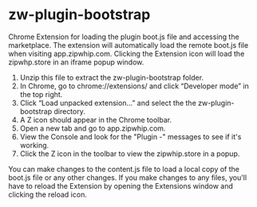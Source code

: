# zw-plugin-bootstrap

Chrome Extension for loading the plugin boot.js file and accessing the marketplace. The extension will automatically load the remote boot.js file when visiting app.zipwhip.com. Clicking the Extension icon will load the zipwhp.store in an iframe popup window.

1. Unzip this file to extract the zw-plugin-bootstrap folder.
2. In Chrome, go to chrome://extensions/ and click “Developer mode” in the top right.
3. Click “Load unpacked extension…” and select the the zw-plugin-bootstrap directory. 
4. A Z icon should appear in the Chrome toolbar.
5. Open a new tab and go to app.zipwhip.com.
6. View the Console and look for the "Plugin -" messages to see if it's working.
7. Click the Z icon in the toolbar to view the zipwhip.store in a popup.

You can make changes to the content.js file to load a local copy of the boot.js file or any other changes. If you make changes to any files, you'll have to reload the Extension by opening the Extensions window and clicking the reload icon.